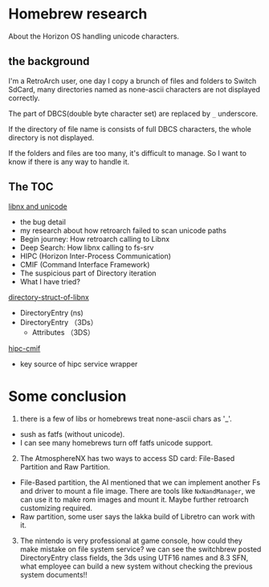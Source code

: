 # Homebrew research
About the Horizon OS handling unicode characters.

## the background
I'm a RetroArch user, one day I copy a brunch of files and folders to Switch SdCard, many directories named as none-ascii characters are not displayed correctly.

The part of DBCS(double byte character set) are replaced by `_` underscore.

If the directory of file name is consists of full DBCS characters, the whole directory is not displayed.

If the folders and files are too many, it's difficult to manage. So I want to know if there is any way to handle it.

## The TOC

[libnx and unicode](unicode-stories.md)
- the bug detail
- my research about how retroarch failed to scan unicode paths
- Begin journey: How retroarch calling to Libnx
- Deep Search: How libnx calling to fs-srv
- HIPC  (Horizon Inter-Process Communication)
- CMIF (Command Interface Framework)
- The suspicious part of Directory iteration
- What I have tried?

[directory-struct-of-libnx](directory-struct-of-libnx.md)
- DirectoryEntry (ns)
- DirectoryEntry （3Ds）
    - Attributes （3DS）



[hipc-cmif](hipc-cmif.md)
- key source of hipc service wrapper


# Some conclusion

1. there is a few of libs or homebrews treat none-ascii chars as '_'.
  - sush as fatfs (without unicode).
  - I can see many homebrews turn off fatfs unicode support. 

2. The AtmosphereNX has two ways to access SD card: File-Based Partition and Raw Partition. 
  - File-Based partition, the AI mentioned that we can implement another Fs and driver to mount a file image. 
    There are tools like `NxNandManager`, we can use it to make rom images and mount it. Maybe further retroarch customizing required.
  - Raw partition, some user says the lakka build of Libretro can work with it.

3. The nintendo is very professional at game console, how could they make mistake on file system service? we can see the switchbrew posted DirectoryEntry class fields, the 3ds using UTF16 names and 8.3 SFN, what employee can build a new system without checking the previous system documents!!